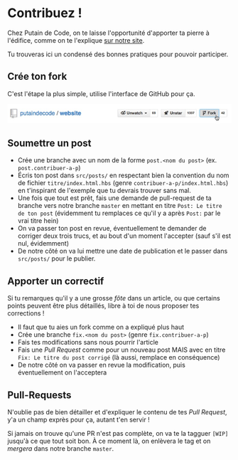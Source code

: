 # Contribuez !

Chez Putain de Code, on te laisse l'opportunité d'apporter ta pierre à
l'édifice, comme on te l'explique [sur notre
site](http://putaindecode.fr/posts/comment-contribuer/).

Tu trouveras ici un condensé des bonnes pratiques pour pouvoir participer.

## Crée ton fork

C'est l'étape la plus simple, utilise l'interface de GitHub pour ça.

![github-fork](src/media/github/fork-button.jpg)

## Soumettre un post

* Crée une branche avec un nom de la forme `post.<nom du post>` (ex.
  `post.contribuer-a-p`)
* Écris ton post dans `src/posts/` en respectant bien la convention du
  nom de fichier `titre/index.html.hbs` (genre `contribuer-a-p/index.html.hbs`)
  en t'inspirant de l'exemple que tu devrais trouver sans mal.
* Une fois que tout est prêt, fais une demande de pull-request de ta branche
  vers notre branche `master` en mettant en titre `Post: Le titre de ton post`
  (évidemment tu remplaces ce qu'il y a après `Post:` par le vrai titre hein)
* On va passer ton post en revue, éventuellement te demander de corriger deux
  trois trucs, et au bout d'un moment l'accepter (sauf s'il est nul, évidemment)
* De notre côté on va lui mettre une date de publication et le passer dans
  `src/posts/` pour le publier.

## Apporter un correctif

Si tu remarques qu'il y a une grosse *fôte* dans un article, ou que certains
points peuvent être plus détaillés, libre à toi de nous proposer tes corrections
!

* Il faut que tu aies un fork comme on a expliqué plus haut
* Crée une branche `fix.<nom du post>` (genre `fix.contribuer-a-p`)
* Fais tes modifications sans nous pourrir l'article
* Fais une *Pull Request* comme pour un nouveau post MAIS avec en titre
  `Fix: Le titre du post corrigé` (là aussi, remplace en conséquence)
* De notre côté on va passer en revue la modification, puis éventuellement on
  l'acceptera

## Pull-Requests

N'oublie pas de bien détailler et d'expliquer le contenu de tes *Pull Request*,
y'a un champ exprès pour ça, autant t'en servir !

Si jamais on trouve qu'une PR n'est pas complète, on va te la tagguer `[WIP]`
jusqu'à ce que tout soit bon. À ce moment là, on enlèvera le tag et on *mergera*
dans notre branche `master`.
